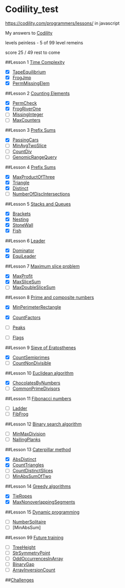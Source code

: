 Codility_test
=============
https://codility.com/programmers/lessons/ in javascript

My answers to [Codility](https://codility.com/programmers/lessons/)

levels peinless - 5 of 99 level remeins

score 25 / 49 rest to come

##Lesson 1 [Time Complexity](https://codility.com/programmers/lessons/1)
- [x] [TapeEquilibrium](https://github.com/senei/codility_test/blob/master/Lesson%201%20-%20Time%20Complexity/TapeEquilibrium.htm)
- [x] [FrogJmp](https://github.com/senei/codility_test/blob/master/Lesson%201%20-%20Time%20Complexity/FrogJmp.htm)
- [x] [PermMissingElem](https://github.com/senei/codility_test/blob/master/Lesson%201%20-%20Time%20Complexity/PermMissingElem.htm)

##Lesson 2 [Counting Elements](https://codility.com/programmers/lessons/2)
- [x] [PermCheck](https://github.com/senei/codility_test/blob/master/Lesson%202%20-%20Counting%20Elements/PermCheck.htm)
- [x] [FrogRiverOne](https://github.com/senei/codility_test/blob/master/Lesson%202%20-%20Counting%20Elements/FrogRiverOne.htm)
- [ ] [MissingInteger](https://github.com/senei/codility_test/blob/master/Lesson%202%20-%20Counting%20Elements/)
- [ ] [MaxCounters](https://github.com/senei/codility_test/blob/master/Lesson%202%20-%20Counting%20Elements/)

##Lesson 3 [Prefix Sums](https://codility.com/programmers/lessons/3)
- [x] [PassingCars](https://github.com/senei/codility_test/blob/master/Lesson%203%20-%20Prefix%20Sums/PassingCars.htm)
- [ ] [MinAvgTwoSlice](https://github.com/senei/codility_test/blob/master/Lesson%203%20-%20Prefix%20Sums/)
- [ ] [CountDiv](https://github.com/senei/codility_test/blob/master/Lesson%203%20-%20Prefix%20Sums/)
- [ ] [GenomicRangeQuery](https://github.com/senei/codility_test/blob/master/Lesson%203%20-%20Prefix%20Sums/)

##Lesson 4 [Prefix Sums](https://codility.com/programmers/lessons/4)
- [x] [MaxProductOfThree](https://github.com/senei/codility_test/blob/master/Lesson%204%20-%20Sorting/MaxProductOfThree.htm)
- [x] [Triangle](https://github.com/senei/codility_test/blob/master/Lesson%204%20-%20Sorting/Triangle.htm)
- [x] [Distinct](https://github.com/senei/codility_test/blob/master/Lesson%204%20-%20Sorting/Distinct.htm)
- [ ] [NumberOfDiscIntersections](https://github.com/senei/codility_test/blob/master/Lesson%204%20-%20Sorting/)

##Lesson 5 [Stacks and Queues](https://codility.com/programmers/lessons/5)
- [x] [Brackets](https://github.com/senei/codility_test/blob/master/Lesson%205%20-%20Stacks%20and%20Queues/Brackets.htm)
- [x] [Nesting](https://github.com/senei/codility_test/blob/master/Lesson%205%20-%20Stacks%20and%20Queues/Nesting.htm)
- [x] [StoneWall](https://github.com/senei/codility_test/blob/master/Lesson%205%20-%20Stacks%20and%20Queues/StoneWall.htm)
- [x] [Fish](https://github.com/senei/codility_test/blob/master/Lesson%205%20-%20Stacks%20and%20Queues/Fish.htm)

##Lesson 6 [Leader](https://codility.com/programmers/lessons/6)
- [x] [Dominator](https://github.com/senei/codility_test/blob/master/Lesson%206%20-%20Leader/Dominator.htm)
- [x] [EquiLeader](https://github.com/senei/codility_test/blob/master/Lesson%206%20-%20Leader/EquiLeader.htm)

##Lesson 7 [Maximum slice problem](https://codility.com/programmers/lessons/7)
- [x] [MaxProfit](https://github.com/senei/codility_test/blob/master/Lesson%207%20-%20Maximum%20slice%20problem/MaxProfit.htm)
- [x] [MaxSliceSum](https://github.com/senei/codility_test/blob/master/Lesson%207%20-%20Maximum%20slice%20problem/MaxSliceSum.htm)
- [ ] [MaxDoubleSliceSum](https://github.com/senei/codility_test/blob/master/Lesson%207%20-%20Maximum%20slice%20problem/)

##Lesson 8 [Prime and composite numbers](https://codility.com/programmers/lessons/8)
- [x] [MinPerimeterRectangle](https://github.com/senei/codility_test/blob/master/Lesson%208%20-%20Prime%20and%20composite%20numbers/MinPerimeterRectangle.htm)
- [x] [CountFactors](https://github.com/senei/codility_test/blob/master/Lesson%208%20-%20Prime%20and%20composite%20numbers/CountFactors.htm)
- [ ] [Peaks](https://github.com/senei/codility_test/blob/master/Lesson%208%20-%20Prime%20and%20composite%20numbers//)
- [ ] [Flags](https://github.com/senei/codility_test/blob/master/Lesson%208%20-%20Prime%20and%20composite%20numbers//)


##Lesson 9 [Sieve of Eratosthenes](https://codility.com/programmers/lessons/9)
- [x] [CountSemiprimes](https://github.com/senei/codility_test/blob/master/Lesson%209%20-%20Sieve%20of%20Eratosthenes/CountSemiprimes.htm)
- [ ] [CountNonDivisible](https://github.com/senei/codility_test/blob/master/Lesson%209%20-%20Sieve%20of%20Eratosthenes/)

##Lesson 10 [Euclidean algorithm](https://codility.com/programmers/lessons/10)
- [x] [ChocolatesByNumbers](https://github.com/senei/codility_test/blob/master/Lesson%2010%20-%20Euclidean%20algorithm/ChocolatesByNumbers.htm)
- [ ] [CommonPrimeDivisors](https://github.com/senei/codility_test/blob/master/Lesson%2010%20-%20Euclidean%20algorithm/)

##Lesson 11 [Fibonacci numbers](https://codility.com/programmers/lessons/11)
- [ ] [Ladder]()
- [ ] [FibFrog]()

##Lesson 12 [Binary search algorithm](https://codility.com/programmers/lessons/12)
- [ ] [MinMaxDivision]()
- [ ] [NailingPlanks]()

##Lesson 13 [Caterpillar method](https://codility.com/programmers/lessons/13)
- [x] [AbsDistinct](https://github.com/senei/codility_test/blob/master/Lesson%2013%20-%20Caterpillar%20method/AbsDistinct.htm)
- [x] [CountTriangles](https://github.com/senei/codility_test/blob/master/Lesson%2013%20-%20Caterpillar%20method/CountDistinctSlices.htm)
- [ ] [CountDistinctSlices](https://github.com/senei/codility_test/blob/master/Lesson%2013%20-%20Caterpillar%20method/)
- [ ] [MinAbsSumOfTwo](https://github.com/senei/codility_test/blob/master/Lesson%2013%20-%20Caterpillar%20method/)

##Lesson 14 [Greedy algorithms](https://codility.com/programmers/lessons/14)
- [x] [TieRopes](https://github.com/senei/codility_test/blob/master/Lesson%2014%20-%20Greedy%20algorithms/TieRopes.htm)
- [x] [MaxNonoverlappingSegments](https://github.com/senei/codility_test/blob/master/Lesson%2014%20-%20Greedy%20algorithms/MaxNonoverlappingSegments.htm)

##Lesson 15 [Dynamic programming](https://codility.com/programmers/lessons/15)
- [ ] [NumberSolitaire]()
- [ ] [MinAbsSum]

##Lesson 99 [Future training](https://codility.com/programmers/lessons/99)
- [ ] [TreeHeight]()
- [ ] [StrSymmetryPoint]()
- [ ] [OddOccurrencesInArray]()
- [ ] [BinaryGap]()
- [ ] [ArrayInversionCount]()

##[Challenges](https://codility.com/programmers/challenges/)

